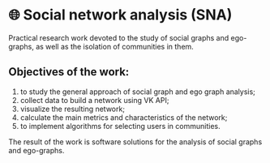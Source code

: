 # 🌐 Social network analysis (SNA)

Practical research work devoted to the study of social graphs and ego-graphs, as well as the isolation of communities in them.

## Objectives of the work:
1. to study the general approach of social graph and ego graph analysis;
2. collect data to build a network using VK API;
3. visualize the resulting network;
4. calculate the main metrics and characteristics of the network;
5. to implement algorithms for selecting users in communities.

The result of the work is software solutions for the analysis of social graphs and ego-graphs.
